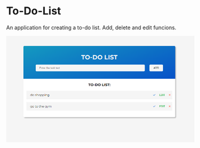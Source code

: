 # To-Do-List

An application for creating a to-do list.
Add, delete and edit funcions.

<img src="./img.png">
